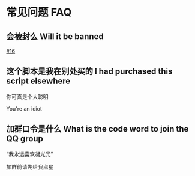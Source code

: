 # 常见问题 FAQ

## 会被封么 Will it be banned

[#16](https://github.com/phonowell/genshin-impact-script/issues/16)

## 这个脚本是我在别处买的 I had purchased this script elsewhere

你可真是个大聪明

You're an idiot

## 加群口令是什么 What is the code word to join the QQ group

“我永远喜欢凝光光”

加群前请先给我点星
